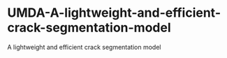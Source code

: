 # UMDA-A-lightweight-and-efficient-crack-segmentation-model
A lightweight and efficient crack segmentation model
